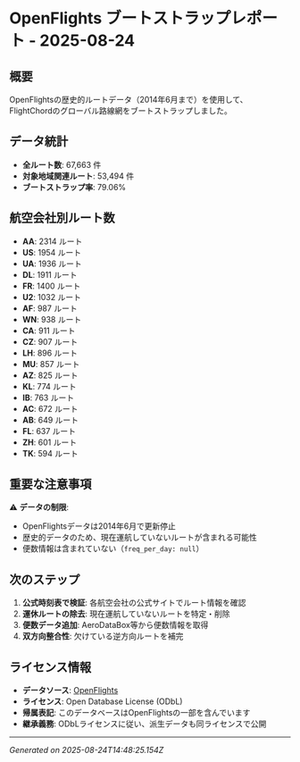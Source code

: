 # OpenFlights ブートストラップレポート - 2025-08-24

## 概要

OpenFlightsの歴史的ルートデータ（2014年6月まで）を使用して、FlightChordのグローバル路線網をブートストラップしました。

## データ統計

- **全ルート数**: 67,663 件
- **対象地域関連ルート**: 53,494 件
- **ブートストラップ率**: 79.06%

## 航空会社別ルート数

- **AA**: 2314 ルート
- **US**: 1954 ルート
- **UA**: 1936 ルート
- **DL**: 1911 ルート
- **FR**: 1400 ルート
- **U2**: 1032 ルート
- **AF**: 987 ルート
- **WN**: 938 ルート
- **CA**: 911 ルート
- **CZ**: 907 ルート
- **LH**: 896 ルート
- **MU**: 857 ルート
- **AZ**: 825 ルート
- **KL**: 774 ルート
- **IB**: 763 ルート
- **AC**: 672 ルート
- **AB**: 649 ルート
- **FL**: 637 ルート
- **ZH**: 601 ルート
- **TK**: 594 ルート

## 重要な注意事項

⚠️ **データの制限**:
- OpenFlightsデータは2014年6月で更新停止
- 歴史的データのため、現在運航していないルートが含まれる可能性
- 便数情報は含まれていない（`freq_per_day: null`）

## 次のステップ

1. **公式時刻表で検証**: 各航空会社の公式サイトでルート情報を確認
2. **運休ルートの除去**: 現在運航していないルートを特定・削除
3. **便数データ追加**: AeroDataBox等から便数情報を取得
4. **双方向整合性**: 欠けている逆方向ルートを補完

## ライセンス情報

- **データソース**: [OpenFlights](https://openflights.org/data.php)
- **ライセンス**: Open Database License (ODbL)
- **帰属表記**: このデータベースはOpenFlightsの一部を含んでいます
- **継承義務**: ODbLライセンスに従い、派生データも同ライセンスで公開

---
*Generated on 2025-08-24T14:48:25.154Z*
